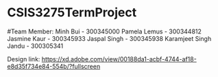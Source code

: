 # CSIS3275TermProject

#Team Member:
Minh Bui - 300345000
Pamela Lemus - 300344812
Jasmine Kaur - 300345933
Jaspal Singh - 300345938
Karamjeet Singh Jandu - 300305341


Design link: https://xd.adobe.com/view/00188da1-acbf-4744-af18-e8d35f734e84-554b/?fullscreen